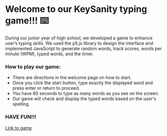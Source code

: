 # Welcome to our KeySanity typing game!!! ⌨️

During our junior year of high school, we developed a game to enhance user’s typing skills. We used the p5.js library to design the interface and implemented JavaScript to generate random words, track scores, words per minute (WPM), typed words, and the timer.

### How to play our game:
* There are directions in the welcome page on how to start.
* Once you click the start button, type exactly the displayed word and press enter or return to proceed.
* You have 60 seconds to type as many words as you see on the screen.
* Our game will check and display the typed words based on the user's spelling.

### HAVE FUN!!!
[Link to game](https://sanilac6459.github.io/sep11-freedom-project/intro/)
